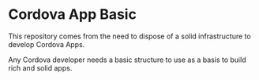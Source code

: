 Cordova App Basic
=================

This repository comes from the need to dispose of a solid infrastructure to develop Cordova Apps.

Any Cordova developer needs a basic structure to use as a basis to build rich and solid apps.
